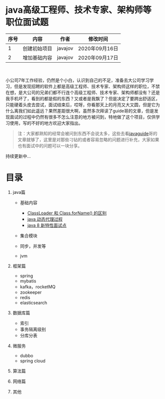 # java高级工程师、技术专家、架构师等职位面试题
 
| 序号 | 内容     | 作者      | 修改时间                |
|----|--------|---------|---------------------|
| 1  | 创建初始项目 | javajov | 2020年09月16日 |
| 2  | 增加基础内容 | javajov | 2020年09月17日 |
<br>

   
 小公司7年工作经验，仍然是个小白，认识到自己的不足，准备去大公司学习学习，但是发现招聘的软件上都是高级工程师、技术专家、架构师这样的职位，不禁在想，是大公司的兄弟们都不行连个高级工程师、技术专家、架构师都没有？还是我手机坏了，看到的都是假的东西？又或者是我飘了？但是决定了要跨出舒适区，只能硬着头皮去尝试，面试结束后，哎呀，你看那天上的月亮又大又圆，但是它为什么离我们如此遥远？果然差距很大啊，虽然多次拜读了guide哥的文章，但是发现面试的过程中仍然有很多不怎么注意的地方被问到，特地做了这个项目，仅供学习使用，写的不好的地方欢迎大家指出。

> 注：大家都熟知的经常会被问到东西不会说太多，这些去看[javaguide](https://github.com/Snailclimb/JavaGuide)哥的文章就够了，这里是对那些刁钻的或者容易忽略的问题进行补充，大家如果也有面试中的问题可以一块分享。

持续更新中...

# 目录
1. java篇
   - 基础内容
     - [ClassLoader 和 Class.forName() 的区别](https://gitee.com/javajov/java-senior-engineer-interview/blob/master/java%E5%9F%BA%E7%A1%80/classloader%E5%92%8Cclassforname.md)
     - [java 动态代理过程](https://gitee.com/javajov/java-senior-engineer-interview/blob/master/java%E5%9F%BA%E7%A1%80/%E5%8A%A8%E6%80%81%E4%BB%A3%E7%90%86.md)
     - [java 8 新特性面试点](https://gitee.com/javajov/java-senior-engineer-interview/blob/master/java%E5%9F%BA%E7%A1%80/java8.md)

   - 集合模块
   - 同步，并发等
   - jvm

2. 框架篇
   - spring
   - mybatis
   - kafka，rocketMQ
   - zookeeper
   - redis
   - elasticsearch

3. 数据库篇
   - 索引
   - 事务隔离级别
   - 分库分表

4. 微服务
   - dubbo
   - spring cloud

5. 算法篇
6. 网络篇
7. 其他


